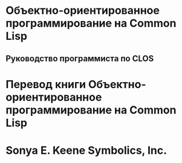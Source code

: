 # Объектно-ориентированное программирование на Common Lisp
## Руководство программиста по CLOS

# Перевод книги Объектно-ориентированное программирование на Common Lisp
# Sonya E. Keene Symbolics, Inc.  

